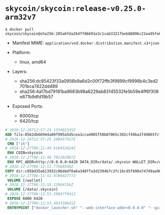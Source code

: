 # `skycoin/skycoin:release-v0.25.0-arm32v7`

```console
$ docker pull skycoin/skycoin@sha256:205a6fda264ff86691e2c1cab3321fbeb8889bc21ea95fe692cba26c64229ef4
```

- Manifest MIME: `application/vnd.docker.distribution.manifest.v2+json`

- Platform: 
	- linux, amd64

- Layers:
	- sha256:dc85423f33a0956b9a6d2c00f72ffb3f9899cf9998b4c3ed2701bca7422dd489
	- sha256:4a17bd79181ba9683b98a6229ab83145532fe5b59e4ff6f308e871b9dfd19b57

- Exposed Ports:
	- 6000/tcp
	- 6420/tcp

```dockerfile
# 2018-12-26T12:57:25.133465335Z
ADD file:0562db66944a00f995a5d5cea1cca4005f50b87065c302cf49ba2f49865fcfd5 in / 
# 2018-12-26T12:57:25.508457527Z
 CMD ["sh"]
# 2018-12-27T06:12:49.610452624Z
 ENV COIN=skycoin
# 2018-12-27T06:12:49.791282007Z
 ENV RPC_ADDR=http://0.0.0.0:6420 DATA_DIR=/data/.skycoin WALLET_DIR=/wallet WALLET_NAME=.wlt
# 2018-12-27T06:12:52.77668548Z
COPY dir:c95bd35a613932c06d4df8a6a348ffa3d2394b7c3fc16cd5f690a747d9aa98ad in / 
# 2018-12-27T06:12:52.978042777Z
 VOLUME [/wallet]
# 2018-12-27T06:12:53.12904156Z
 VOLUME [/data/.skycoin]
# 2018-12-27T06:12:53.298477941Z
 EXPOSE 6000 6420
# 2018-12-27T06:12:53.493310641Z
 ENTRYPOINT ["docker_launcher.sh" "--web-interface-addr=0.0.0.0" "--gui-dir=/usr/local/skycoin/src/gui/static"]
```

